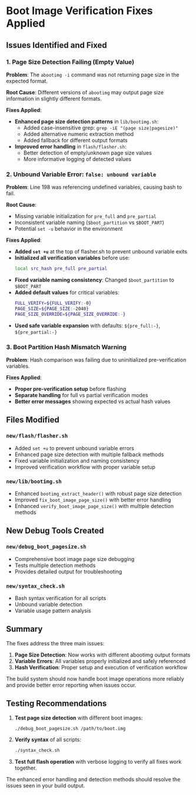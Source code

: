 # Boot Image Verification Fixes Applied

## Issues Identified and Fixed

### 1. Page Size Detection Failing (Empty Value)
**Problem**: The `abootimg -i` command was not returning page size in the expected format.

**Root Cause**: Different versions of `abootimg` may output page size information in slightly different formats.

**Fixes Applied**:
- **Enhanced page size detection patterns** in `lib/bootimg.sh`:
  - Added case-insensitive grep: `grep -iE "(page size|pagesize)"`
  - Added alternative numeric extraction method
  - Added fallback for different output formats
- **Improved error handling** in `flash/flasher.sh`:
  - Better detection of empty/unknown page size values
  - More informative logging of detected values

### 2. Unbound Variable Error: `false: unbound variable`
**Problem**: Line 198 was referencing undefined variables, causing bash to fail.

**Root Cause**: 
- Missing variable initialization for `pre_full` and `pre_partial`
- Inconsistent variable naming (`$boot_partition` vs `$BOOT_PART`)
- Potential `set -u` behavior in the environment

**Fixes Applied**:
- **Added `set +u`** at the top of flasher.sh to prevent unbound variable exits
- **Initialized all verification variables** before use:
  ```bash
  local src_hash pre_full pre_partial
  ```
- **Fixed variable naming consistency**: Changed `$boot_partition` to `$BOOT_PART`
- **Added default values** for critical variables:
  ```bash
  FULL_VERIFY=${FULL_VERIFY:-0}
  PAGE_SIZE=${PAGE_SIZE:-2048}
  PAGE_SIZE_OVERRIDE=${PAGE_SIZE_OVERRIDE:-}
  ```
- **Used safe variable expansion** with defaults: `${pre_full:-}`, `${pre_partial:-}`

### 3. Boot Partition Hash Mismatch Warning
**Problem**: Hash comparison was failing due to uninitialized pre-verification variables.

**Fixes Applied**:
- **Proper pre-verification setup** before flashing
- **Separate handling** for full vs partial verification modes
- **Better error messages** showing expected vs actual hash values

## Files Modified

### `new/flash/flasher.sh`
- Added `set +u` to prevent unbound variable errors
- Enhanced page size detection with multiple fallback methods
- Fixed variable initialization and naming consistency
- Improved verification workflow with proper variable setup

### `new/lib/bootimg.sh`
- Enhanced `bootimg_extract_header()` with robust page size detection
- Improved `fix_boot_image_page_size()` with better error handling
- Enhanced `verify_boot_image_page_size()` with multiple detection methods

## New Debug Tools Created

### `new/debug_boot_pagesize.sh`
- Comprehensive boot image page size debugging
- Tests multiple detection methods
- Provides detailed output for troubleshooting

### `new/syntax_check.sh`
- Bash syntax verification for all scripts
- Unbound variable detection
- Variable usage pattern analysis

## Summary

The fixes address the three main issues:

1. **Page Size Detection**: Now works with different abootimg output formats
2. **Variable Errors**: All variables properly initialized and safely referenced
3. **Hash Verification**: Proper setup and execution of verification workflow

The build system should now handle boot image operations more reliably and provide better error reporting when issues occur.

## Testing Recommendations

1. **Test page size detection** with different boot images:
   ```bash
   ./debug_boot_pagesize.sh /path/to/boot.img
   ```

2. **Verify syntax** of all scripts:
   ```bash
   ./syntax_check.sh
   ```

3. **Test full flash operation** with verbose logging to verify all fixes work together.

The enhanced error handling and detection methods should resolve the issues seen in your build output.
